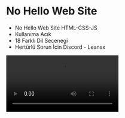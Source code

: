 # No Hello Web Site

- No Hello Web Site HTML-CSS-JS
- Kullanıma Acık
- 18 Farklı Dil Secenegi
- Hertürlü Sorun İcin Discord - Leansx

![preview img](https://cdn.discordapp.com/attachments/1073761944621830154/1234546692880072774/Isimsiz_video_Clipchamp_ile_yapld.mp4?ex=663120b4&is=662fcf34&hm=54ab76e3c766d4894dfa9bd85db87ddd1fe056ad30cef9abec7343453f22e790&)

